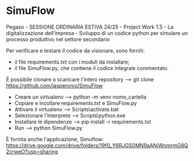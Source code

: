 # SimuFlow
Pegaso - SESSIONE ORDINARIA ESTIVA 24/25 - Project Work 1.5 - La digitalizzazione dell’impresa - Sviluppo di un codice python per simulare un processo produttivo nel settore secondario

Per verificare e testare il codice da visionare, sono forniti:
  - il file requirements.txt con i moduli da installare;
  - il file SimuFlow.py, che contiene il codice integrale commentato.

È possibile clonare o scaricare l'intero repository --> git clone https://github.com/jasperonio/SimuFlow
 - Creare un virtualenv --> python -m venv nome_cartella
 - Copiare e incollare requirements.txt e SimuFlow.py
 - Attivare il virtualenv --> Scripts\activate.bat
 - Selezionare l'interprete --> Scripts\python.exe
 - Installare le dipendenze --> pip install -r requirements.txt
 - Run --> python SimuFlow.py

È fornita anche l'applicazione, Simuflow: https://drive.google.com/drive/folders/19f0_Y6RJGS0MN9aANiWnmrmG8Q2crweO?usp=sharing

